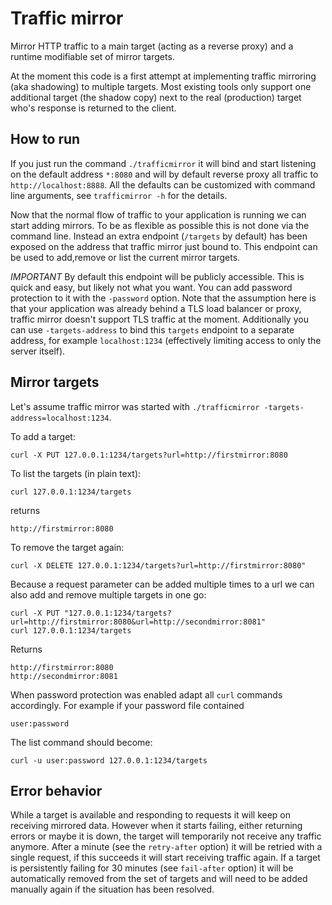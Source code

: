 # Traffic mirror
Mirror HTTP traffic to a main target (acting as a reverse proxy) and a runtime modifiable set of mirror targets. 

At the moment this code is a first attempt at implementing traffic mirroring (aka shadowing) to multiple targets. Most existing tools only support one additional target (the shadow copy) next to the real (production) target who's response is returned to the client.

## How to run
If you just run the command `./trafficmirror` it will bind and start listening on the default address `*:8080` and will by default reverse proxy all traffic to `http://localhost:8888`. All the defaults can be customized with command line arguments, see `trafficmirror -h` for the details.

Now that the normal flow of traffic to your application is running we can start adding mirrors. To be as flexible as possible this is not done via the command line. Instead an extra endpoint (`/targets` by default) has been exposed on the address that traffic mirror just bound to. This endpoint can be used to add,remove or list the current mirror targets. 

*IMPORTANT*
By default this endpoint will be publicly accessible. This is quick and easy, but likely not what you want. You can add password protection to it with the `-password` option. Note that the assumption here is that your application was already behind a TLS load balancer or proxy, traffic mirror doesn't support TLS traffic at the moment. Additionally you can use `-targets-address` to bind this `targets` endpoint to a separate address, for example `localhost:1234` (effectively limiting access to only the server itself).

## Mirror targets
Let's assume traffic mirror was started with `./trafficmirror -targets-address=localhost:1234`.

To add a target:

`curl -X PUT 127.0.0.1:1234/targets?url=http://firstmirror:8080`

To list the targets (in plain text):

`curl 127.0.0.1:1234/targets`

returns

```
http://firstmirror:8080
```

To remove the target again:

`curl -X DELETE 127.0.0.1:1234/targets?url=http://firstmirror:8080"`

Because a request parameter can be added multiple times to a url we can also add and remove multiple targets in one go:

```
curl -X PUT "127.0.0.1:1234/targets?url=http://firstmirror:8080&url=http://secondmirror:8081"
curl 127.0.0.1:1234/targets
```

Returns

```
http://firstmirror:8080
http://secondmirror:8081
```

When password protection was enabled adapt all `curl` commands accordingly. For example if your password file contained

```
user:password
```

The list command should become:

`curl -u user:password 127.0.0.1:1234/targets`

## Error behavior
While a target is available and responding to requests it will keep on receiving mirrored data. However when it starts failing, either returning errors or maybe it is down, the target will temporarily not receive any traffic anymore. After a minute (see the `retry-after` option) it will be retried with a single request, if this succeeds it will start receiving traffic again. If a target is persistently failing for 30 minutes (see `fail-after` option) it will be automatically removed from the set of targets and will need to be added manually again if the situation has been resolved.

